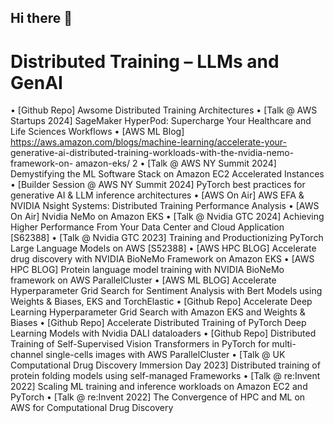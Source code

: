 ## Hi there 👋

# Distributed Training – LLMs and GenAI
• [Github Repo] Awsome Distributed Training Architectures
• [Talk @ AWS Startups 2024] SageMaker HyperPod: Supercharge Your Healthcare and
Life Sciences Workflows
• [AWS ML Blog] https://aws.amazon.com/blogs/machine-learning/accelerate-your-
generative-ai-distributed-training-workloads-with-the-nvidia-nemo-framework-on- amazon-eks/
       2
• [Talk @ AWS NY Summit 2024] Demystifying the ML Software Stack on Amazon EC2 Accelerated Instances
• [Builder Session @ AWS NY Summit 2024] PyTorch best practices for generative AI & LLM inference architectures
• [AWS On Air] AWS EFA & NVIDIA Nsight Systems: Distributed Training Performance Analysis
• [AWS On Air] Nvidia NeMo on Amazon EKS
• [Talk @ Nvidia GTC 2024] Achieving Higher Performance From Your Data Center and
Cloud Application [S62388]
• [Talk @ Nvidia GTC 2023] Training and Productionizing PyTorch Large Language Models
on AWS [S52388]
• [AWS HPC BLOG] Accelerate drug discovery with NVIDIA BioNeMo Framework on
Amazon EKS
• [AWS HPC BLOG] Protein language model training with NVIDIA BioNeMo framework on
AWS ParallelCluster
• [AWS ML BLOG] Accelerate Hyperparameter Grid Search for Sentiment Analysis with
Bert Models using Weights & Biases, EKS and TorchElastic
• [Github Repo] Accelerate Deep Learning Hyperparameter Grid Search with Amazon EKS
and Weights & Biases
• [Github Repo] Accelerate Distributed Training of PyTorch Deep Learning Models with
Nvidia DALI dataloaders
• [Github Repo] Distributed Training of Self-Supervised Vision Transformers in PyTorch for
multi-channel single-cells images with AWS ParallelCluster
• [Talk @ UK Computational Drug Discovery Immersion Day 2023] Distributed training of
protein folding models using self-managed Frameworks
• [Talk @ re:Invent 2022] Scaling ML training and inference workloads on Amazon EC2 and PyTorch
• [Talk @ re:Invent 2022] The Convergence of HPC and ML on AWS for Computational Drug Discovery


<!--
**awsankur/awsankur** is a ✨ _special_ ✨ repository because its `README.md` (this file) appears on your GitHub profile.

Here are some ideas to get you started:

- 🔭 I’m currently working on ...
- 🌱 I’m currently learning ...
- 👯 I’m looking to collaborate on ...
- 🤔 I’m looking for help with ...
- 💬 Ask me about ...
- 📫 How to reach me: ...
- 😄 Pronouns: ...
- ⚡ Fun fact: ...
-->
